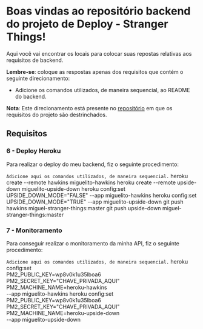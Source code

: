 # Boas vindas ao repositório backend do projeto de Deploy - Stranger Things!

Aqui você vai encontrar os locais para colocar suas repostas relativas aos requisitos de backend.

**Lembre-se**: coloque as respostas apenas dos requisitos que contém o seguinte direcionamento:

  - Adicione os comandos utilizados, de maneira sequencial, ao README do backend.

**Nota**: Este direcionamento está presente no [repositório](https://github.com/tryber/sd-02-project-stranger-things) em que os requisitos do projeto são destrinchados.

## Requisitos

### 6 - Deploy Heroku

Para realizar o deploy do meu backend, fiz o seguinte procedimento:

`Adicione aqui os comandos utilizados, de maneira sequencial.`
heroku create --remote hawkins miguelito-hawkins
heroku create --remote upside-down miguelito-upside-down
heroku config:set UPSIDE_DOWN_MODE="FALSE" --app miguelito-hawkins
heroku config:set UPSIDE_DOWN_MODE="TRUE" --app miguelito-upside-down
git push hawkins miguel-stranger-things:master
git push upside-down miguel-stranger-things:master

### 7 - Monitoramento

Para conseguir realizar o monitoramento da minha API, fiz o seguinte procedimento:

`Adicione aqui os comandos utilizados, de maneira sequencial.`
heroku config:set \
PM2_PUBLIC_KEY=wp8v0k1u35lboa6 \
PM2_SECRET_KEY="CHAVE_PRIVADA_AQUI" \
PM2_MACHINE_NAME=heroku-hawkins \
--app miguelito-hawkins
heroku config:set \
PM2_PUBLIC_KEY=wp8v0k1u35lboa6 \
PM2_SECRET_KEY="CHAVE_PRIVADA_AQUI" \
PM2_MACHINE_NAME=heroku-upside-down \
--app miguelito-upside-down


